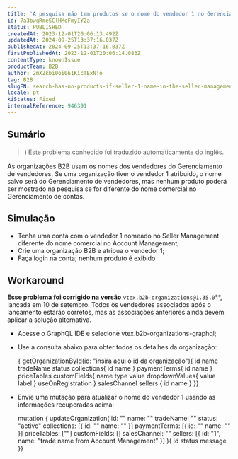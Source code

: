 ```yaml
---
title: 'A pesquisa não tem produtos se o nome do vendedor 1 no Gerenciamento de Vendedores for diferente do nome comercial no Gerenciamento de Contas ao usar o B2B Suite'
id: 7a3bwqRmeSClHMoFmyIY2a
status: PUBLISHED
createdAt: 2023-12-01T20:06:13.492Z
updatedAt: 2024-09-25T13:37:16.037Z
publishedAt: 2024-09-25T13:37:16.037Z
firstPublishedAt: 2023-12-01T20:06:14.083Z
contentType: knownIssue
productTeam: B2B
author: 2mXZkbi0oi061KicTExNjo
tag: B2B
slugEN: search-has-no-products-if-seller-1-name-in-the-seller-management-differs-from-trading-name-in-account-management-when-using-b2b-suite
locale: pt
kiStatus: Fixed
internalReference: 946391
---
```


## Sumário

>ℹ️ Este problema conhecido foi traduzido automaticamente do inglês.


As organizações B2B usam os nomes dos vendedores do Gerenciamento de vendedores. Se uma organização tiver o vendedor 1 atribuído, o nome salvo será do Gerenciamento de vendedores, mas nenhum produto poderá ser mostrado na pesquisa se for diferente do nome comercial no Gerenciamento de contas.

## Simulação



- Tenha uma conta com o vendedor 1 nomeado no Seller Management diferente do nome comercial no Account Management;
- Crie uma organização B2B e atribua o vendedor 1;
- Faça login na conta; nenhum produto é exibido

## Workaround


**Esse problema foi corrigido na versão** `vtex.b2b-organizations@1.35.0`**, lançada em 10 de setembro. Todos os vendedores associados após o lançamento estarão corretos, mas as associações anteriores ainda devem aplicar a solução alternativa.

- Acesse o GraphQL IDE e selecione vtex.b2b-organizations-graphql;
- Use a consulta abaixo para obter todos os detalhes da organização:

    { getOrganizationById(id: "insira aqui o id da organização"){ id name tradeName status collections{ id name } paymentTerms{ id name } priceTables customFields{ name type value dropdownValues{ value label } useOnRegistration } salesChannel sellers { id name } }}

- Envie uma mutação para atualizar o nome do vendedor 1 usando as informações recuperadas acima:

    mutation { updateOrganization( id: "" name: "" tradeName: "" status: "active" collections: [{ id: "" name: "" }] paymentTerms: [{ id: "" name: "" }] priceTables: [""] customFields: [] salesChannel: "" sellers: [{ id: "1", name: "trade name from Account Management" }] ){ id status message }}






